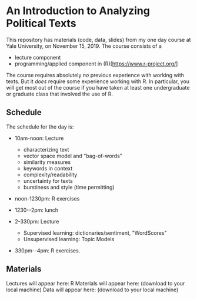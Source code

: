 # An Introduction to Analyzing Political Texts
This repository has materials (code, data, slides) from my one day course at Yale University, on November 15, 2019. The course consists of a
* lecture component
* programming/applied component in (R)[https://www.r-project.org/]

The course requires absolutely *no* previous experience with working with texts.  But it *does* require some experience working with R.  In particular, you will get most out of the course if you have taken at least one undergraduate or graduate class that involved the use of R.

## Schedule
The schedule for the day is: 
* 10am-noon: Lecture
  * characterizing text
  * vector space model and "bag-of-words"
  * similarity measures
  * keywords in context
  * complexity/readability
  * uncertainty for texts
  * burstiness and style (time permitting)
* noon-1230pm: R exercises

* 1230--2pm: lunch

* 2-330pm: Lecture
  * Supervised learning: dictionaries/sentiment, "WordScores"
  * Unsupervised learning: Topic Models 
* 330pm--4pm: R exercises.

## Materials
Lectures will appear here: 
R Materials will appear here: (download to your local machine)
Data will appear here: (download to your local  machine)

